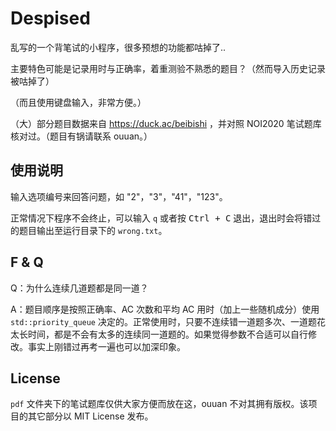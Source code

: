 # Despised

乱写的一个背笔试的小程序，很多预想的功能都咕掉了..

主要特色可能是记录用时与正确率，着重测验不熟悉的题目？（然而导入历史记录被咕掉了）

（而且使用键盘输入，非常方便。）

（大）部分题目数据来自 https://duck.ac/beibishi ，并对照 NOI2020 笔试题库核对过。（题目有锅请联系 ouuan。）

## 使用说明

输入选项编号来回答问题，如 "2"，"3"，"41"，"123"。

正常情况下程序不会终止，可以输入 `q` 或者按 <kbd>Ctrl + C</kbd> 退出，退出时会将错过的题目输出至运行目录下的 `wrong.txt`。

## F & Q

Q：为什么连续几道题都是同一道？

A：题目顺序是按照正确率、AC 次数和平均 AC 用时（加上一些随机成分）使用 `std::priority_queue` 决定的。正常使用时，只要不连续错一道题多次、一道题花太长时间，都是不会有太多的连续同一道题的。如果觉得参数不合适可以自行修改。事实上刚错过再考一遍也可以加深印象。

## License

`pdf` 文件夹下的笔试题库仅供大家方便而放在这，ouuan 不对其拥有版权。该项目的其它部分以 MIT License 发布。
